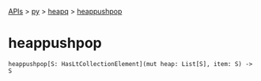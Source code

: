 [APIs](../../index.md) > [py](../index.md) > [heapq](./index.md) > [heappushpop]()

# heappushpop

```
heappushpop[S: HasLtCollectionElement](mut heap: List[S], item: S) -> S
```
